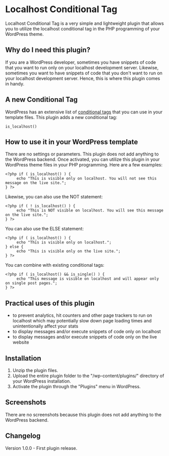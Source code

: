 # Localhost Conditional Tag
Localhost Conditional Tag is a very simple and lightweight plugin that allows you to utilize the localhost conditional tag in the PHP programming of your WordPress theme.

## Why do I need this plugin?
If you are a WordPress developer, sometimes you have snippets of code that you want to run only on your localhost development server. Likewise, sometimes you want to have snippets of code that you don't want to run on your localhost development server. Hence, this is where this plugin comes in handy. 

## A new Conditional Tag
WordPress has an extensive list of [conditional tags](https://codex.wordpress.org/Conditional_Tags) that you can use in your template files. This plugin adds a new conditional tag:
```
is_localhost()
```

## How to use it in your WordPress template
There are no settings or parameters. This plugin does not add anything to the WordPress backend. Once activated, you can utilize this plugin in your WordPress theme files in your PHP programming. Here are a few examples:
```
<?php if ( is_localhost() ) { 
     echo "This is visible only on localhost. You will not see this message on the live site.";
} ?>
```
Likewise, you can also use the NOT statement:
```
<?php if ( ! is_localhost() ) { 
     echo "This is NOT visible on localhost. You will see this message on the live site.";
} ?>
```
You can also use the ELSE statement:
```
<?php if ( is_localhost() ) { 
     echo "This is visible only on localhost.";
} else {
     echo "This is visible only on the live site.";
} ?>
```
You can combine with existing conditional tags:
```
<?php if ( is_localhost() && is_single() ) { 
     echo "This message is visible on localhost and will appear only on single post pages.";
} ?>
```

## Practical uses of this plugin
- to prevent analytics, hit counters and other page trackers to run on localhost which may potentially slow down page loading times and unintentionally affect your stats
- to display messages and/or execute snippets of code only on localhost
- to display messages and/or execute snippets of code only on the live website

## Installation
1. Unzip the plugin files.
1. Upload the entire plugin folder to the "/wp-content/plugins/" directory of your WordPress installation.
2. Activate the plugin through the "Plugins" menu in WordPress.

## Screenshots
There are no screenshots because this plugin does not add anything to the WordPress backend. 

## Changelog
Version 1.0.0 - First plugin release.



